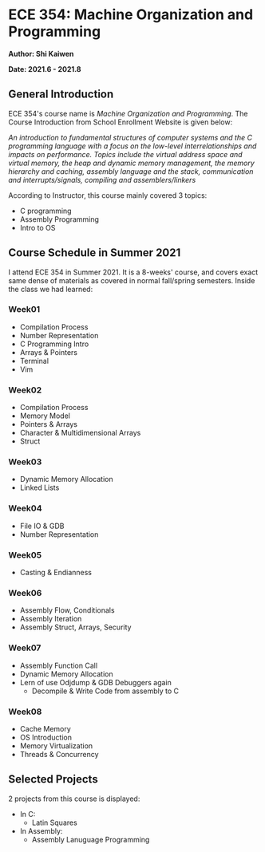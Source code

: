 # ECE 354: Machine Organization and Programming 

**Author: Shi Kaiwen**
<br>

**Date: 2021.6 - 2021.8**

## General Introduction 
ECE 354's course name is *Machine Organization and Programming*. The Course Introduction from School Enrollment Website is given below:

*An introduction to fundamental structures of computer systems and the C programming language with a focus on the low-level interrelationships and impacts on performance. Topics include the virtual address space and virtual memory, the heap and dynamic memory management, the memory hierarchy and caching, assembly language and the stack, communication and interrupts/signals, compiling and assemblers/linkers*

According to Instructor, this course mainly covered 3 topics:

- C programming
- Assembly Programming
- Intro to OS

## Course Schedule in Summer 2021

I attend ECE 354 in Summer 2021. It is a 8-weeks' course, and covers exact same dense of materials as covered in normal fall/spring semesters. Inside the class we had learned:

### Week01
- Compilation Process
- Number Representation
- C Programming Intro
- Arrays & Pointers
- Terminal
- Vim

### Week02
- Compilation Process
- Memory Model
- Pointers & Arrays
- Character & Multidimensional Arrays
- Struct 
### Week03
- Dynamic Memory Allocation
- Linked Lists

### Week04
- File IO & GDB
- Number Representation

### Week05
- Casting & Endianness

### Week06
- Assembly Flow, Conditionals
- Assembly Iteration
- Assembly Struct, Arrays, Security

### Week07
- Assembly Function Call
- Dynamic Memory Allocation
- Lern of use Odjdump & GDB Debuggers again
  - Decompile & Write Code from assembly to C

### Week08
- Cache Memory
- OS Introduction
- Memory Virtualization
- Threads & Concurrency

## Selected Projects
2 projects from this course is displayed:
- In C:
    - Latin Squares
- In Assembly:
    - Assembly Lanuguage Programming
